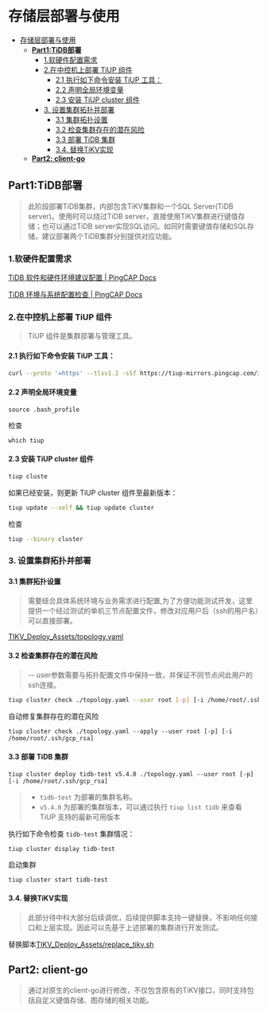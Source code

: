 # 存储层部署与使用


- [存储层部署与使用](#存储层部署与使用)
  - [**Part1:TiDB部署**](#part1tidb部署)
    - [1.软硬件配置需求](#1软硬件配置需求)
    - [2.在中控机上部署 TiUP 组件](#2在中控机上部署-tiup-组件)
      - [2.1 执行如下命令安装 TiUP 工具：](#21-执行如下命令安装-tiup-工具)
      - [2.2 声明全局环境变量](#22-声明全局环境变量)
      - [2.3 安装 TiUP cluster 组件](#23-安装-tiup-cluster-组件)
    - [3. 设置集群拓扑并部署](#3-设置集群拓扑并部署)
      - [3.1 集群拓扑设置](#31-集群拓扑设置)
      - [3.2 检查集群存在的潜在风险](#32-检查集群存在的潜在风险)
      - [3.3 部署 TiDB 集群](#33-部署-tidb-集群)
      - [3.4.  替换TiKV实现](#34--替换tikv实现)
  - [**Part2: client-go**](#part2-client-go)


## **Part1:TiDB部署**

> 此阶段部署TiDB集群，内部包含TiKV集群和一个SQL Server(TiDB server)。使用时可以绕过TiDB server，直接使用TiKV集群进行键值存储；也可以通过TiDB server实现SQL访问。如同时需要键值存储和SQL存储，建议部署两个TiDB集群分别提供对应功能。

### 1.软硬件配置需求

[TiDB 软件和硬件环境建议配置 | PingCAP Docs](https://docs.pingcap.com/zh/tidb/stable/hardware-and-software-requirements)

[TiDB 环境与系统配置检查 | PingCAP Docs](https://docs.pingcap.com/zh/tidb/stable/check-before-deployment)

### 2.在中控机上部署 TiUP 组件

>  TiUP 组件是集群部署与管理工具。

#### 2.1 执行如下命令安装 TiUP 工具：

```sh
curl --proto '=https' --tlsv1.2 -sSf https://tiup-mirrors.pingcap.com/install.sh | sh
```

#### 2.2 声明全局环境变量

```shell
source .bash_profile
```

检查

```shell
which tiup
```

#### 2.3 安装 TiUP cluster 组件

```sh
tiup cluste
```

如果已经安装，则更新 TiUP cluster 组件至最新版本：

```sh
tiup update --self && tiup update cluster
```

检查

```sh
tiup --binary cluster
```



### 3. 设置集群拓扑并部署

#### 3.1 集群拓扑设置

>  需要结合具体系统环境与业务需求进行配置,为了方便功能测试开发，这里提供一个经过测试的单机三节点配置文件，修改对应用户后（ssh的用户名）可以直接部署。

[TIKV_Deploy_Assets/topology.yaml](./TIKV_Deploy_Assets/topology.yaml)



#### 3.2 检查集群存在的潜在风险

> -- user参数需要与拓扑配置文件中保持一致，并保证不同节点间此用户的ssh连接。

```sh
tiup cluster check ./topology.yaml --user root [-p] [-i /home/root/.ssh/gcp_rsa]
```

自动修复集群存在的潜在风险

```shell
tiup cluster check ./topology.yaml --apply --user root [-p] [-i /home/root/.ssh/gcp_rsa]
```

#### 3.3 部署 TiDB 集群

```shell
tiup cluster deploy tidb-test v5.4.0 ./topology.yaml --user root [-p] [-i /home/root/.ssh/gcp_rsa]
```

> - `tidb-test` 为部署的集群名称。
> - `v5.4.0` 为部署的集群版本，可以通过执行 `tiup list tidb` 来查看 TiUP 支持的最新可用版本

执行如下命令检查 `tidb-test` 集群情况：

```shell
tiup cluster display tidb-test
```

启动集群

```shell
tiup cluster start tidb-test
```

#### 3.4.  替换TiKV实现

> 此部分待中科大部分后续调优，后续提供脚本支持一键替换，不影响任何接口和上层实现。因此可以先基于上述部署的集群进行开发测试。

替换脚本[TIKV_Deploy_Assets/replace_tikv.sh](./TIKV_Deploy_Assets/replace_tikv.sh)



## **Part2: client-go**

> 通过对原生的client-go进行修改，不仅包含原有的TiKV接口，同时支持包括自定义键值存储、图存储的相关功能。